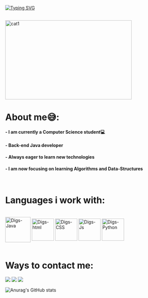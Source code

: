 [![Typing SVG](https://readme-typing-svg.demolab.com?font=Fira+Code&weight=700&size=26&pause=1000&color=9E19A9&background=FFFFFF00&width=435&lines=Hey!+Nice+to+have+you+here)](https://git.io/typing-svg)

<div style="display: inline_block"><br>
  <img align="center" alt="cat1" height="250" width="400" src="https://media.giphy.com/media/MDJ9IbxxvDUQM/giphy.gif"/>
</div>

# About me:sweat_smile::

#### - I am currently a Computer Science student:computer:
#### - Back-end Java developer
#### - Always eager to learn new technologies
#### - I am now focusing on learning Algorithms and Data-Structures

<br>

# Languages i work with:
<div style="display: inline_block"><br>
  <img align="center" alt="Digs-Java" height="80" width="80" src="https://cdn.jsdelivr.net/gh/devicons/devicon/icons/java/java-original-wordmark.svg" />
  <img align="center" alt="Digs-html" height="70" width="70" src="https://cdn.jsdelivr.net/gh/devicons/devicon/icons/html5/html5-original.svg" />
  <img align="center" alt="Digs-CSS" height="70" width="70"  src="https://cdn.jsdelivr.net/gh/devicons/devicon/icons/css3/css3-original.svg" />
  <img align="center" alt="Digs-Js" height="70" width="70" src="https://cdn.jsdelivr.net/gh/devicons/devicon/icons/javascript/javascript-original.svg" />
  <img align="center" alt="Digs-Python" height="70" width="70" src="https://cdn.jsdelivr.net/gh/devicons/devicon/icons/python/python-original.svg" />
</div>

<br>



# Ways to contact me:

  <a href = "manzellateixeira@gmail.com"><img src="https://img.shields.io/badge/-Gmail-%23333?style=for-the-badge&logo=gmail&logoColor=white" target="_blank"></a>
  <a href="https://www.linkedin.com/in/rodrigo-manzella-7b8b0a23b//" target="_blank"><img src="https://img.shields.io/badge/-LinkedIn-%230077B5?style=for-the-badge&logo=linkedin&logoColor=white" target="_blank"></a> 
  <a href="https://www.instagram.com/rodrigo_manzella/" target="_blank"><img src="https://img.shields.io/badge/-Instagram-%23E4405F?style=for-the-badge&logo=instagram&logoColor=white" target="_blank"></a>





![Anurag's GitHub stats](https://github-readme-stats.vercel.app/api?username=RodManzella&show_icons=true&theme=radical)




